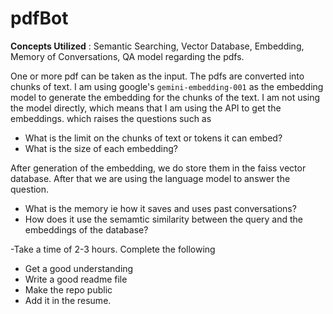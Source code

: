 # pdfBot

**Concepts Utilized** : Semantic Searching, Vector Database, Embedding, Memory of Conversations, QA model regarding the pdfs.

One or more pdf can be taken as the input. The pdfs are converted into chunks of text. I am using google's ``` gemini-embedding-001 ``` as the embedding model to generate the embedding for the
chunks of the text. I am not using the model directly, which means that I am using the API to get the embeddings. which raises the questions such as
- What is the limit on the chunks of text or tokens it can embed?
- What is the size of each embedding?

After generation of the embedding, we do store them in the faiss vector database. 
After that we are using the language model to answer the question. 

- What is the memory ie how it saves and uses past conversations?
- How does it use the semamtic similarity between the query and the embeddings of the database?

-Take a time of 2-3 hours. Complete the following
- Get a good understanding
- Write a good readme file
- Make the repo public
- Add it in the resume.
  
  
